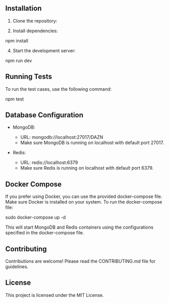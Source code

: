 ## Installation

1. Clone the repository:

2. Install dependencies:

npm install

4. Start the development server:

npm run dev

## Running Tests

To run the test cases, use the following command:

npm test

## Database Configuration

- MongoDB: 
  - URL: mongodb://localhost:27017/DAZN
  - Make sure MongoDB is running on localhost with default port 27017.

- Redis:
  - URL: redis://localhost:6379
  - Make sure Redis is running on localhost with default port 6379.

## Docker Compose

If you prefer using Docker, you can use the provided docker-compose file. Make sure Docker is installed on your system. To run the docker-compose file:

sudo docker-compose up -d

This will start MongoDB and Redis containers using the configurations specified in the docker-compose file.

## Contributing

Contributions are welcome! Please read the CONTRIBUTING.md file for guidelines.

## License

This project is licensed under the MIT License.
